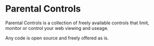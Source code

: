 # Parental Controls
Parental Controls is a collection of freely available controls that limit, monitor or control your web viewing and useage.

Any code is open source and freely offered as is.
